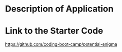 # Description of Application

# Link to the Starter Code
https://github.com/coding-boot-camp/potential-enigma
